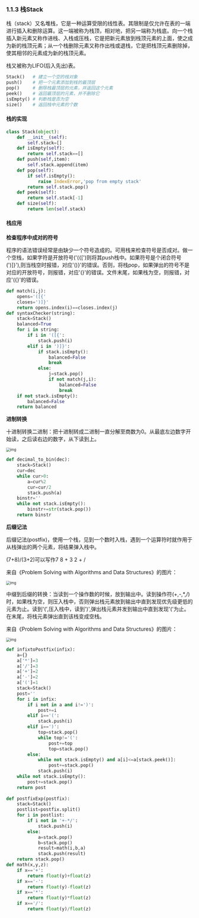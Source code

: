 ### 1.1.3  栈Stack

栈（stack）又名堆栈，它是一种运算受限的线性表。其限制是仅允许在表的一端进行插入和删除运算。这一端被称为栈顶，相对地，把另一端称为栈底。向一个栈插入新元素又称作进栈、入栈或压栈，它是把新元素放到栈顶元素的上面，使之成为新的栈顶元素；从一个栈删除元素又称作出栈或退栈，它是把栈顶元素删除掉，使其相邻的元素成为新的栈顶元素。

栈又被称为LIFO(后入先出)表。

```python
Stack()   # 建立一个空的栈对象
push()    # 把一个元素添加到栈的最顶层
pop()     # 删除栈最顶层的元素，并返回这个元素
peek()    # 返回最顶层的元素，并不删除它
isEmpty() # 判断栈是否为空
size()    # 返回栈中元素的个数
```

#### 栈的实现

```python
class Stack(object):
    def __init__(self):
        self.stack=[]
    def isEmpty(self):
        return self.stack==[]
    def push(self,item):
        self.stack.append(item)
    def pop(self):
        if self.isEmpty():
            raise IndexError,'pop from empty stack'
        return self.stack.pop()
    def peek(self):
        return self.stack[-1]
    def size(self):
        return len(self.stack)
```

####  栈应用

**检查程序中成对的符号**

程序的语法错误经常是由缺少一个符号造成的。可用栈来检查符号是否成对。做一个空栈，如果字符是开放符号('({[')则将其push栈中。如果符号是个闭合符号(')]}'),则当栈空时报错，对应'()}'的错误。否则，将栈pop，如果弹出的符号不是对应的开放符号，则报错，对应'(}'的错误。文件末尾，如果栈为空，则报错，对应'({}'的错误。 

```python
def match(i,j):
    opens='([{'
    closes=')]}'
    return opens.index(i)==closes.index(j)
def syntaxChecker(string):
    stack=Stack()
    balanced=True
    for i in string:
        if i in '([{':
            stack.push(i)
        elif i in ')]}':
            if stack.isEmpty():
                balanced=False
                break
            else:
                j=stack.pop()
                if not match(j,i):
                    balanced=False
                    break
    if not stack.isEmpty():
        balanced=False
    return balanced
```

**进制转换**

十进制转换二进制：把十进制转成二进制一直分解至商数为0。从最底左边数字开始读，之后读右边的数字，从下读到上。

<img src="https://images0.cnblogs.com/blog/601033/201402/201059591583022.png" alt="img" style="zoom:67%;" />

```python
def decimal_to_bin(dec):
    stack=Stack()
    cur=dec
    while cur>0:
        a=cur%2
        cur=cur/2
        stack.push(a)
    binstr=''
    while not stack.isEmpty():
        binstr+=str(stack.pop())
    return binstr
```

**后缀记法**

后缀记法(postfix)，使用一个栈，见到一个数时入栈，遇到一个运算符时就作用于从栈弹出的两个元素，将结果弹入栈中。

(7+8)/(3+2)可以写作7 8 + 3 2 + /

来自《Problem Solving with Algorithms and Data Structures》的图片：

<img src="https://images0.cnblogs.com/blog/601033/201402/201111392494571.png" alt="img" style="zoom:67%;" />

 中缀到后缀的转换：当读到一个操作数的时候，放到输出中。读到操作符(+,-,*,/)时，如果栈为空，则压入栈中，否则弹出栈元素放到输出中直到发现优先级更低的元素为止。读到'(',压入栈中，读到')',弹出栈元素并发到输出中直到发现'('为止。在末尾，将栈元素弹出直到该栈变成空栈。

来自《Problem Solving with Algorithms and Data Structures》的图片：

<img src="https://images0.cnblogs.com/blog/601033/201402/221113035229421.png" alt="img" style="zoom:67%;" />

```python
def infixtoPostfix(infix):
    a={}
    a['*']=3
    a['/']=3
    a['+']=2
    a['-']=2
    a['(']=1
    stack=Stack()
    post=''
    for i in infix:
        if i not in a and i!=')':
            post+=i
        elif i=='(':
            stack.push(i)
        elif i==')':
            top=stack.pop()
            while top!='(':
                post+=top
                top=stack.pop()
        else:         
            while not stack.isEmpty() and a[i]<=a[stack.peek()]:
                post+=stack.pop()
            stack.push(i)
    while not stack.isEmpty():
        post+=stack.pop()
    return post
                    
def postfixExp(postfix):
    stack=Stack()
    postlist=postfix.split()
    for i in postlist:
        if i not in '+-*/':
            stack.push(i)
        else:
            a=stack.pop()
            b=stack.pop()
            result=math(i,b,a)
            stack.push(result)
    return stack.pop()
def math(x,y,z):
    if x=='+':
        return float(y)+float(z)
    if x=='-':
        return float(y)-float(z)
    if x=='*':
        return float(y)*float(z)
    if x=='/':
        return float(y)/float(z)
```

